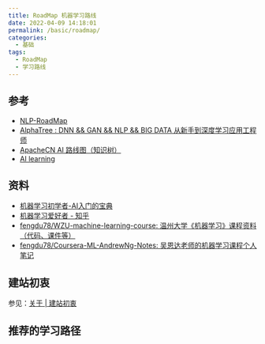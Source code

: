 ```yaml
---
title: RoadMap 机器学习路线
date: 2022-04-09 14:18:01
permalink: /basic/roadmap/
categories:
  - 基础
tags:
  - RoadMap
  - 学习路线
---
```


<!-- more -->

## 参考

- [NLP-RoadMap](https://github.com/KaiyuanGao/NLP-RoadMap)
- [AlphaTree : DNN && GAN && NLP && BIG DATA 从新手到深度学习应用工程师](https://github.com/weslynn/AlphaTree-graphic-deep-neural-network)
- [ApacheCN AI 路线图（知识树）](https://github.com/apachecn/ai-roadmap)
- [AI learning](https://github.com/apachecn/ailearning)

## 资料

- [机器学习初学者-AI入门的宝典](http://ai-start.com/)
- [机器学习爱好者 - 知乎](https://zhuanlan.zhihu.com/fengdu78)
- [fengdu78/WZU-machine-learning-course: 温州大学《机器学习》课程资料（代码、课件等）](https://github.com/fengdu78/WZU-machine-learning-course)
- [fengdu78/Coursera-ML-AndrewNg-Notes: 吴恩达老师的机器学习课程个人笔记](https://github.com/fengdu78/Coursera-ML-AndrewNg-Notes)

## 建站初衷

参见：[关于 | 建站初衷](/about/#%E5%BB%BA%E7%AB%99%E5%88%9D%E8%A1%B7)

## 推荐的学习路径
